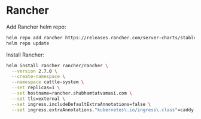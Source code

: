 # Rancher


Add Rancher helm repo:
```bash
helm repo add rancher https://releases.rancher.com/server-charts/stable
helm repo update
```

Install Rancher:
```bash
helm install rancher rancher/rancher \
  --version 2.7.0 \
  --create-namespace \
  --namespace cattle-system \
  --set replicas=1 \
  --set hostname=rancher.shubhamtatvamasi.com \
  --set tls=external \
  --set ingress.includeDefaultExtraAnnotations=false \
  --set ingress.extraAnnotations."kubernetes\.io/ingress\.class"=caddy
```
